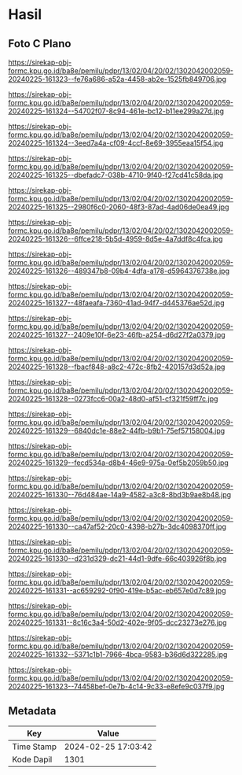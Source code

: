 # Hasil

## Foto C Plano

https://sirekap-obj-formc.kpu.go.id/ba8e/pemilu/pdpr/13/02/04/20/02/1302042002059-20240225-161323--fe76a686-a52a-4458-ab2e-1525fb849706.jpg

https://sirekap-obj-formc.kpu.go.id/ba8e/pemilu/pdpr/13/02/04/20/02/1302042002059-20240225-161324--54702f07-8c94-461e-bc12-b11ee299a27d.jpg

https://sirekap-obj-formc.kpu.go.id/ba8e/pemilu/pdpr/13/02/04/20/02/1302042002059-20240225-161324--3eed7a4a-cf09-4ccf-8e69-3955eaa15f54.jpg

https://sirekap-obj-formc.kpu.go.id/ba8e/pemilu/pdpr/13/02/04/20/02/1302042002059-20240225-161325--dbefadc7-038b-4710-9f40-f27cd41c58da.jpg

https://sirekap-obj-formc.kpu.go.id/ba8e/pemilu/pdpr/13/02/04/20/02/1302042002059-20240225-161325--2980f6c0-2060-48f3-87ad-4ad06de0ea49.jpg

https://sirekap-obj-formc.kpu.go.id/ba8e/pemilu/pdpr/13/02/04/20/02/1302042002059-20240225-161326--6ffce218-5b5d-4959-8d5e-4a7ddf8c4fca.jpg

https://sirekap-obj-formc.kpu.go.id/ba8e/pemilu/pdpr/13/02/04/20/02/1302042002059-20240225-161326--489347b8-09b4-4dfa-a178-d5964376738e.jpg

https://sirekap-obj-formc.kpu.go.id/ba8e/pemilu/pdpr/13/02/04/20/02/1302042002059-20240225-161327--48faeafa-7360-41ad-94f7-d445376ae52d.jpg

https://sirekap-obj-formc.kpu.go.id/ba8e/pemilu/pdpr/13/02/04/20/02/1302042002059-20240225-161327--2409e10f-6e23-46fb-a254-d6d27f2a0379.jpg

https://sirekap-obj-formc.kpu.go.id/ba8e/pemilu/pdpr/13/02/04/20/02/1302042002059-20240225-161328--fbacf848-a8c2-472c-8fb2-420157d3d52a.jpg

https://sirekap-obj-formc.kpu.go.id/ba8e/pemilu/pdpr/13/02/04/20/02/1302042002059-20240225-161328--0273fcc6-00a2-48d0-af51-cf321f59ff7c.jpg

https://sirekap-obj-formc.kpu.go.id/ba8e/pemilu/pdpr/13/02/04/20/02/1302042002059-20240225-161329--6840dc1e-88e2-44fb-b9b1-75ef57158004.jpg

https://sirekap-obj-formc.kpu.go.id/ba8e/pemilu/pdpr/13/02/04/20/02/1302042002059-20240225-161329--fecd534a-d8b4-46e9-975a-0ef5b2059b50.jpg

https://sirekap-obj-formc.kpu.go.id/ba8e/pemilu/pdpr/13/02/04/20/02/1302042002059-20240225-161330--76d484ae-14a9-4582-a3c8-8bd3b9ae8b48.jpg

https://sirekap-obj-formc.kpu.go.id/ba8e/pemilu/pdpr/13/02/04/20/02/1302042002059-20240225-161330--ca47af52-20c0-4398-b27b-3dc4098370ff.jpg

https://sirekap-obj-formc.kpu.go.id/ba8e/pemilu/pdpr/13/02/04/20/02/1302042002059-20240225-161330--d231d329-dc21-44d1-9dfe-66c403926f8b.jpg

https://sirekap-obj-formc.kpu.go.id/ba8e/pemilu/pdpr/13/02/04/20/02/1302042002059-20240225-161331--ac659292-0f90-419e-b5ac-eb657e0d7c89.jpg

https://sirekap-obj-formc.kpu.go.id/ba8e/pemilu/pdpr/13/02/04/20/02/1302042002059-20240225-161331--8c16c3a4-50d2-402e-9f05-dcc23273e276.jpg

https://sirekap-obj-formc.kpu.go.id/ba8e/pemilu/pdpr/13/02/04/20/02/1302042002059-20240225-161332--5371c1b1-7966-4bca-9583-b36d6d322285.jpg

https://sirekap-obj-formc.kpu.go.id/ba8e/pemilu/pdpr/13/02/04/20/02/1302042002059-20240225-161323--74458bef-0e7b-4c14-9c33-e8efe9c037f9.jpg


## Metadata

| Key        | Value               |
| ---------- | ------------------- |
| Time Stamp | 2024-02-25 17:03:42 |
| Kode Dapil | 1301                |



